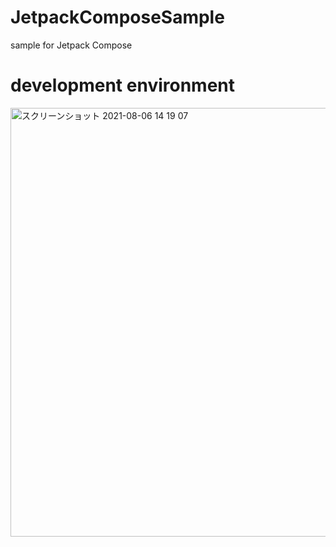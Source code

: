 # JetpackComposeSample
sample for Jetpack Compose

# development environment

<img width="686" alt="スクリーンショット 2021-08-06 14 19 07" src="https://user-images.githubusercontent.com/16476224/128459807-ee7889cc-9de9-40b5-a077-cbc86b3339a6.png">
